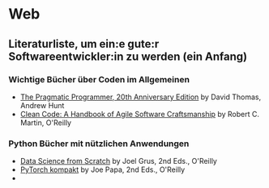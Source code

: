 # Web

## Literaturliste, um ein:e gute:r Softwareentwickler:in zu werden (ein Anfang)

### Wichtige Bücher über Coden im Allgemeinen

- [The Pragmatic Programmer, 20th Anniversary Edition](https://pragprog.com/titles/tpp20/the-pragmatic-programmer-20th-anniversary-edition/) by David Thomas, Andrew Hunt
- [Clean Code: A Handbook of Agile Software Craftsmanship](https://www.oreilly.com/library/view/clean-code-a/9780136083238/) by Robert C. Martin, O'Reilly

### Python Bücher mit nützlichen Anwendungen

- [Data Science from Scratch](https://www.oreilly.com/library/view/data-science-from/9781492041122/) by Joel Grus, 2nd Eds., O'Reilly
- [PyTorch kompakt](https://oreilly.de/produkt/pytorch-kompakt/) by Joe Papa, 2nd Eds., O'Reilly
- 